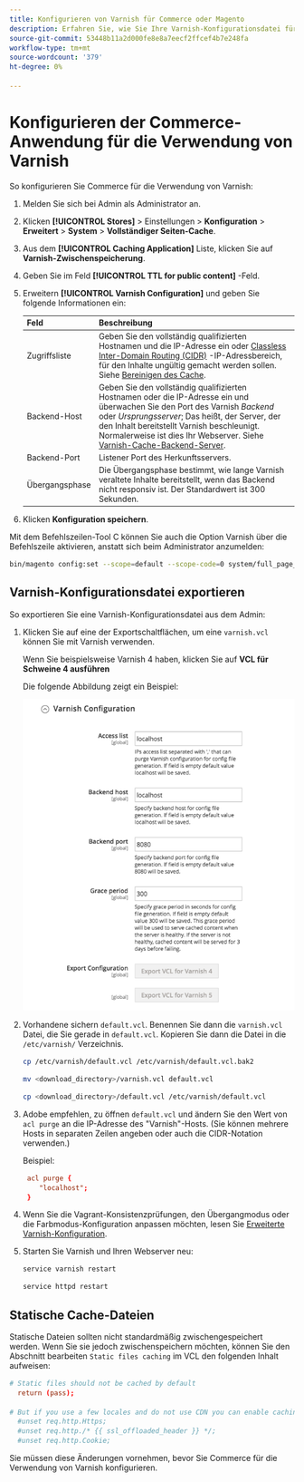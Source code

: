 ```yaml
---
title: Konfigurieren von Varnish für Commerce oder Magento
description: Erfahren Sie, wie Sie Ihre Varnish-Konfigurationsdatei für die Commerce-Anwendung aktualisieren und verwalten.
source-git-commit: 53448b11a2d000fe8e8a7eecf2ffcef4b7e248fa
workflow-type: tm+mt
source-wordcount: '379'
ht-degree: 0%

---
```



# Konfigurieren der Commerce-Anwendung für die Verwendung von Varnish

So konfigurieren Sie Commerce für die Verwendung von Varnish:

1. Melden Sie sich bei Admin als Administrator an.
1. Klicken **[!UICONTROL Stores]** > Einstellungen > **Konfiguration** > **Erweitert** > **System** > **Vollständiger Seiten-Cache**.
1. Aus dem **[!UICONTROL Caching Application]** Liste, klicken Sie auf **Varnish-Zwischenspeicherung**.
1. Geben Sie im Feld **[!UICONTROL TTL for public content]** -Feld.
1. Erweitern **[!UICONTROL Varnish Configuration]** und geben Sie folgende Informationen ein:

   | Feld | Beschreibung |
   | ----- | ----------- |
   | Zugriffsliste | Geben Sie den vollständig qualifizierten Hostnamen und die IP-Adresse ein oder [Classless Inter-Domain Routing (CIDR)](https://www.digitalocean.com/community/tutorials/understanding-ip-addresses-subnets-and-cidr-notation-for-networking) -IP-Adressbereich, für den Inhalte ungültig gemacht werden sollen. Siehe [Bereinigen des Cache](https://varnish-cache.org/docs/3.0/tutorial/purging.html). |
   | Backend-Host | Geben Sie den vollständig qualifizierten Hostnamen oder die IP-Adresse ein und überwachen Sie den Port des Varnish _Backend_ oder _Ursprungsserver_; Das heißt, der Server, der den Inhalt bereitstellt Varnish beschleunigt. Normalerweise ist dies Ihr Webserver. Siehe [Varnish-Cache-Backend-Server](https://www.varnish-cache.org/docs/trunk/users-guide/vcl-backends.html). |
   | Backend-Port | Listener Port des Herkunftsservers. |
   | Übergangsphase | Die Übergangsphase bestimmt, wie lange Varnish veraltete Inhalte bereitstellt, wenn das Backend nicht responsiv ist. Der Standardwert ist 300 Sekunden. |

1. Klicken **Konfiguration speichern**.

Mit dem Befehlszeilen-Tool C können Sie auch die Option Varnish über die Befehlszeile aktivieren, anstatt sich beim Administrator anzumelden:

```bash
bin/magento config:set --scope=default --scope-code=0 system/full_page_cache/caching_application 2
```

## Varnish-Konfigurationsdatei exportieren

So exportieren Sie eine Varnish-Konfigurationsdatei aus dem Admin:

1. Klicken Sie auf eine der Exportschaltflächen, um eine `varnish.vcl` können Sie mit Varnish verwenden.

   Wenn Sie beispielsweise Varnish 4 haben, klicken Sie auf **VCL für Schweine 4 ausführen**

   Die folgende Abbildung zeigt ein Beispiel:

   ![Konfigurieren von Commerce zur Verwendung von Varnish in Admin](../../assets/configuration/varnish-admin-22.png)

1. Vorhandene sichern `default.vcl`. Benennen Sie dann die `varnish.vcl` Datei, die Sie gerade in `default.vcl`. Kopieren Sie dann die Datei in die `/etc/varnish/` Verzeichnis.

   ```bash
   cp /etc/varnish/default.vcl /etc/varnish/default.vcl.bak2
   ```

   ```bash
   mv <download_directory>/varnish.vcl default.vcl
   ```

   ```bash
   cp <download_directory>/default.vcl /etc/varnish/default.vcl
   ```

1. Adobe empfehlen, zu öffnen `default.vcl` und ändern Sie den Wert von `acl purge` an die IP-Adresse des &quot;Varnish&quot;-Hosts. (Sie können mehrere Hosts in separaten Zeilen angeben oder auch die CIDR-Notation verwenden.)

   Beispiel:

   ```conf
    acl purge {
       "localhost";
    }
   ```

1. Wenn Sie die Vagrant-Konsistenzprüfungen, den Übergangmodus oder die Farbmodus-Konfiguration anpassen möchten, lesen Sie [Erweiterte Varnish-Konfiguration](config-varnish-advanced.md).

1. Starten Sie Varnish und Ihren Webserver neu:

   ```bash
   service varnish restart
   ```

   ```bash
   service httpd restart
   ```

## Statische Cache-Dateien

Statische Dateien sollten nicht standardmäßig zwischengespeichert werden. Wenn Sie sie jedoch zwischenspeichern möchten, können Sie den Abschnitt bearbeiten `Static files caching` im VCL den folgenden Inhalt aufweisen:

```conf
# Static files should not be cached by default
  return (pass);

# But if you use a few locales and do not use CDN you can enable caching static files by commenting previous line (#return (pass);) and uncommenting next 3 lines
  #unset req.http.Https;
  #unset req.http./* {{ ssl_offloaded_header }} */;
  #unset req.http.Cookie;
```

Sie müssen diese Änderungen vornehmen, bevor Sie Commerce für die Verwendung von Varnish konfigurieren.
